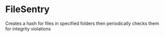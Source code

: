 # FileSentry
Creates a hash for files in specified folders then periodically checks them for integrity violations

